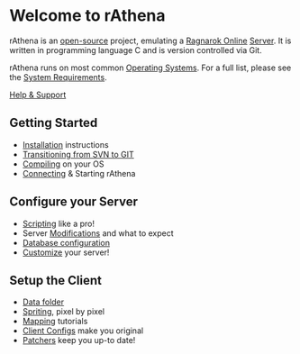 # Welcome to rAthena

rAthena is an [open-source](http://en.wikipedia.org/wiki/Open_source) project, emulating a [Ragnarok Online](http://en.wikipedia.org/wiki/Ragnarok_Online) [Server](http://en.wikipedia.org/wiki/Server). It is written in programming language C and is version controlled via Git.

rAthena runs on most common [Operating Systems](http://en.wikipedia.org/wiki/Operating_system). For a full list, please see the [System Requirements](System-Requirements).

[Help & Support](http://rathena.org/board/forum/3-support-releases/) 

## Getting Started
* [Installation](installations) instructions
* [Transitioning from SVN to GIT](http://rathena.org/board/topic/87120-transitioning-from-svn-to-git/)
* [Compiling](compiling) on your OS
* [Connecting](connecting) & Starting rAthena

## Configure your Server
* [Scripting](scripting) like a pro!
* Server [Modifications](Server_Modifications) and what to expect
* [Database configuration](Ddatabase-Configuration)
* [Customize](customizing) your server!

## Setup the Client
* [Data folder](Data-Folder)
* [Spriting](spriting), pixel by pixel
* [Mapping](mapping) tutorials
* [Client Configs](diff) make you original
* [Patchers](patchers) keep you up-to date!